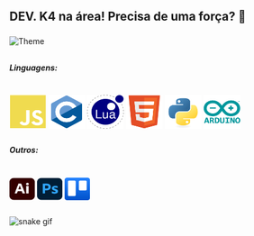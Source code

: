 ## DEV. K4 na área! Precisa de uma força? 👾
###

![Theme](https://github-readme-stats.vercel.app/api?username=KABOTELHO&theme=great-gatsby&show_icons=true)

 ##
 ##### Linguagens:

<div style="display: inline_block"><br>
  <img align="center" alt="Ka-Js" height="60" width="65" src="https://raw.githubusercontent.com/devicons/devicon/master/icons/javascript/javascript-plain.svg">
  <img align="center" alt="Ka-C" height="60" width="65"
src="https://github.com/devicons/devicon/blob/master/icons/c/c-original.svg">
  <img align="center" alt="Ka-Lua" height="60" width="65" 
src="https://github.com/devicons/devicon/blob/master/icons/lua/lua-original.svg">
  <img align="center" alt="Ka-HTML" height="60" width="65" src="https://raw.githubusercontent.com/devicons/devicon/master/icons/html5/html5-original.svg">
  <img align="center" alt="Ka-Python" height="60" width="65" src="https://raw.githubusercontent.com/devicons/devicon/master/icons/python/python-original.svg">
  <img align="center" alt="Ka-Arduino" height="60" width="65" src="https://github.com/devicons/devicon/blob/master/icons/arduino/arduino-original-wordmark.svg">

 ##
 ##### Outros:
 
<div> 
  <div style="display: inline_block"><br> 
  <img align="center" alt="Ka-illustrator" height="40" width="45" 
src="https://github.com/devicons/devicon/blob/master/icons/illustrator/illustrator-plain.svg">
  <img align="center" alt="Ka-Photoshop" height="40" width="45" 
src="https://github.com/devicons/devicon/blob/master/icons/photoshop/photoshop-original.svg">
  <img align="center" alt="Ka-Trello" height="40" width="45" 
src="https://github.com/devicons/devicon/blob/master/icons/trello/trello-original.svg">

</div>

  ##

![snake gif](https://raw.githubusercontent.com/K4BOTELHO/K4BOTELHO/output/snake.svg?color_background=%23f2f2f2)



